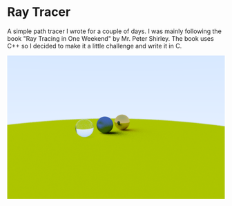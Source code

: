 # Ray Tracer

A simple path tracer I wrote for a couple of days. I was mainly following the book "Ray Tracing in One Weekend" by Mr. Peter Shirley. The book uses C++ so I decided to make it a little challenge and write it in C. 

![Image](Ray-tracer/test.PNG)
